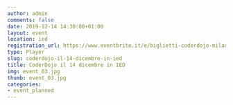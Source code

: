 ```yaml
---
author: admin
comments: false
date: 2019-12-14 14:30:00+01:00
layout: event
location: ied
registration_url: https://www.eventbrite.it/e/biglietti-coderdojo-milano-ied-milano-61353425748
type: Player
slug: coderdojo-il-14-dicembre-in-ied
title: CoderDojo il 14 dicembre in IED
img: event_03.jpg
thumb: event_03.jpg
categories:
- event_planned
---
```

